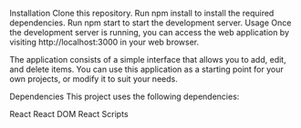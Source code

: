 Installation
Clone this repository.
Run npm install to install the required dependencies.
Run npm start to start the development server.
Usage
Once the development server is running, you can access the web application by visiting http://localhost:3000 in your web browser.

The application consists of a simple interface that allows you to add, edit, and delete items. You can use this application as a starting point for your own projects, or modify it to suit your needs.

Dependencies
This project uses the following dependencies:

React
React DOM
React Scripts
